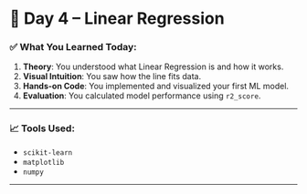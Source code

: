 # 📅 Day 4 – Linear Regression

### ✅ What You Learned Today:
1. **Theory**: You understood what Linear Regression is and how it works.
2. **Visual Intuition**: You saw how the line fits data.
3. **Hands-on Code**: You implemented and visualized your first ML model.
4. **Evaluation**: You calculated model performance using `r2_score`.

---

### 📈 Tools Used:
- `scikit-learn`
- `matplotlib`
- `numpy`

---

